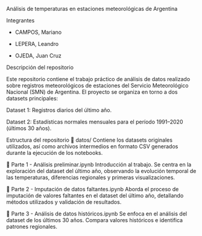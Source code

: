 Análisis de temperaturas en estaciones meteorológicas de Argentina

Integrantes
- CAMPOS, Mariano

- LEPERA, Leandro

- OJEDA, Juan Cruz

Descripción del repositorio

Este repositorio contiene el trabajo práctico de análisis de datos realizado sobre registros meteorológicos de estaciones del Servicio Meteorológico Nacional (SMN) de Argentina. El proyecto se organiza en torno a dos datasets principales:

Dataset 1: Registros diarios del último año.

Dataset 2: Estadísticas normales mensuales para el período 1991–2020 (últimos 30 años).

Estructura del repositorio
📁 datos/
Contiene los datasets originales utilizados, así como archivos intermedios en formato CSV generados durante la ejecución de los notebooks.

📓 Parte 1 - Análisis preliminar.ipynb
Introducción al trabajo. Se centra en la exploración del dataset del último año, observando la evolución temporal de las temperaturas, diferencias regionales y primeras visualizaciones.

📓 Parte 2 - Imputación de datos faltantes.ipynb
Aborda el proceso de imputación de valores faltantes en el dataset del último año, detallando métodos utilizados y validación de resultados.

📓 Parte 3 - Análisis de datos históricos.ipynb
Se enfoca en el análisis del dataset de los últimos 30 años. Compara valores históricos e identifica patrones regionales.